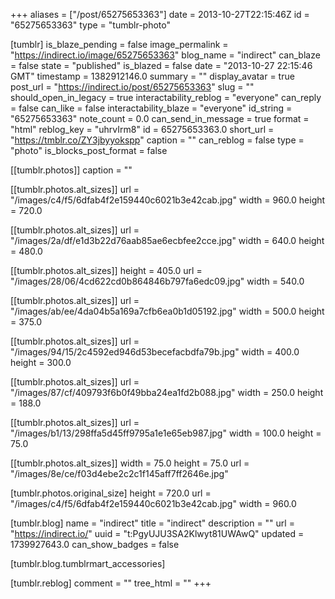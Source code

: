 +++
aliases = ["/post/65275653363"]
date = 2013-10-27T22:15:46Z
id = "65275653363"
type = "tumblr-photo"

[tumblr]
is_blaze_pending = false
image_permalink = "https://indirect.io/image/65275653363"
blog_name = "indirect"
can_blaze = false
state = "published"
is_blazed = false
date = "2013-10-27 22:15:46 GMT"
timestamp = 1382912146.0
summary = ""
display_avatar = true
post_url = "https://indirect.io/post/65275653363"
slug = ""
should_open_in_legacy = true
interactability_reblog = "everyone"
can_reply = false
can_like = false
interactability_blaze = "everyone"
id_string = "65275653363"
note_count = 0.0
can_send_in_message = true
format = "html"
reblog_key = "uhrvIrm8"
id = 65275653363.0
short_url = "https://tmblr.co/ZY3jbyyokspp"
caption = ""
can_reblog = false
type = "photo"
is_blocks_post_format = false

[[tumblr.photos]]
caption = ""

[[tumblr.photos.alt_sizes]]
url = "/images/c4/f5/6dfab4f2e159440c6021b3e42cab.jpg"
width = 960.0
height = 720.0

[[tumblr.photos.alt_sizes]]
url = "/images/2a/df/e1d3b22d76aab85ae6ecbfee2cce.jpg"
width = 640.0
height = 480.0

[[tumblr.photos.alt_sizes]]
height = 405.0
url = "/images/28/06/4cd622cd0b864846b797fa6edc09.jpg"
width = 540.0

[[tumblr.photos.alt_sizes]]
url = "/images/ab/ee/4da04b5a169a7cfb6ea0b1d05192.jpg"
width = 500.0
height = 375.0

[[tumblr.photos.alt_sizes]]
url = "/images/94/15/2c4592ed946d53becefacbdfa79b.jpg"
width = 400.0
height = 300.0

[[tumblr.photos.alt_sizes]]
url = "/images/87/cf/409793f6b0f49bba24ea1fd2b088.jpg"
width = 250.0
height = 188.0

[[tumblr.photos.alt_sizes]]
url = "/images/b1/13/298ffa5d45ff9795a1e1e65eb987.jpg"
width = 100.0
height = 75.0

[[tumblr.photos.alt_sizes]]
width = 75.0
height = 75.0
url = "/images/8e/ce/f03d4ebe2c2c1f145aff7ff2646e.jpg"

[tumblr.photos.original_size]
height = 720.0
url = "/images/c4/f5/6dfab4f2e159440c6021b3e42cab.jpg"
width = 960.0

[tumblr.blog]
name = "indirect"
title = "indirect"
description = ""
url = "https://indirect.io/"
uuid = "t:PgyUJU3SA2Klwyt81UWAwQ"
updated = 1739927643.0
can_show_badges = false

[tumblr.blog.tumblrmart_accessories]

[tumblr.reblog]
comment = ""
tree_html = ""
+++
